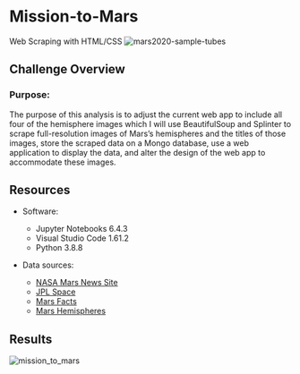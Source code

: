 # Mission-to-Mars
Web Scraping with HTML/CSS
![mars2020-sample-tubes](https://user-images.githubusercontent.com/89308251/139573149-06953c95-5d5f-4e8f-a6fc-8090e1ea7d26.jpg)


## Challenge Overview

### Purpose:
The purpose of this analysis is to adjust the current web app to include all four of the hemisphere images which I will use BeautifulSoup and Splinter to scrape full-resolution images of Mars’s hemispheres and the titles of those images, store the scraped data on a Mongo database, use a web application to display the data, and alter the design of the web app to accommodate these images.
   

## Resources
- Software:
   - Jupyter Notebooks 6.4.3
   - Visual Studio Code 1.61.2
   - Python 3.8.8

- Data sources: 
   - [NASA Mars News Site](https://redplanetscience.com/)
   - [JPL Space](https://spaceimages-mars.com)
   - [Mars Facts](https://galaxyfacts-mars.com)
   - [Mars Hemispheres](https://marshemispheres.com/)
   
## Results

![mission_to_mars](https://user-images.githubusercontent.com/89308251/139573039-27f8c818-8a68-4d6e-a60c-349241072411.png)
